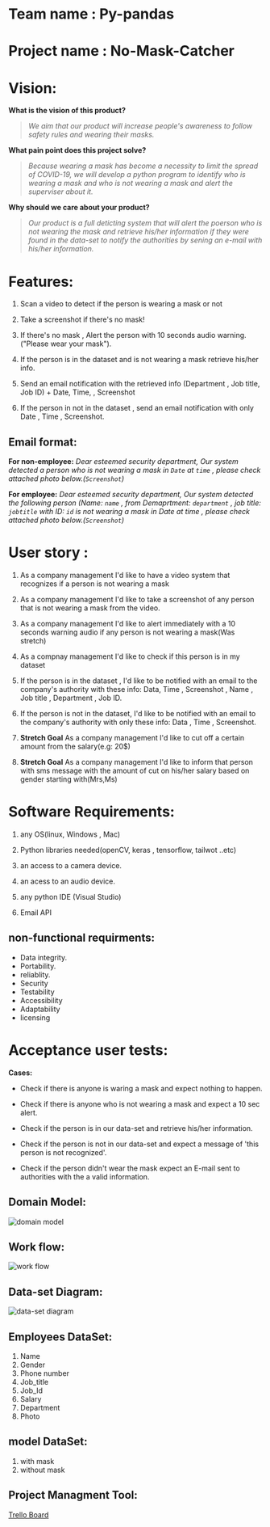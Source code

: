 
# Team name : Py-pandas
# Project name : No-Mask-Catcher


# Vision: 

**What is the vision of this product?**

> *We aim that our product will increase people's awareness to follow safety rules and wearing their masks.*


**What pain point does this project solve?**

> *Because wearing a mask has become a necessity  to limit the spread of COVID-19, we will develop a python program to identify who is wearing a mask and who is not wearing a mask and alert the superviser about it.*


**Why should we care about your product?**

> *Our product is a full deticting system that will alert the poerson who is not wearing the mask and retrieve his/her information if they were found in the data-set to notify the authorities by sening an e-mail with his/her information.*


# Features: 

1. Scan a video to detect if the person is wearing a mask or not 

2. Take a screenshot if there's no mask!

3. If there's no mask , Alert the person with 10 seconds audio warning.("Please wear your mask").

4. If the person is in the dataset and is not wearing a mask retrieve his/her info.

5. Send an email notification with the retrieved info (Department , Job title, Job ID) + Date, Time, , Screenshot

6. If the person in not in the dataset , send an email notification with only Date , Time , Screenshot.


## Email format:

**For non-employee:**
*Dear esteemed security department, Our system detected a person who is not wearing a mask in `Date` at `time` , please check attached photo below.(`Screenshot`)*


**For employee:** 
*Dear esteemed security department, Our system detected the following person (Name: `name` , from Demaprtment:  `department` , job title: `jobtitle` with ID: `id`  is not wearing a mask in Date at time , please check attached photo below.(`Screenshot`)*
 

# User story : 
1. As a company management I'd like to have a video system that recognizes if a person is not wearing a mask

2. As a company management I'd like to take a screenshot of any person that is not wearing a mask from the video.

3. As a company management I'd like to alert immediately with a 10 seconds warning audio if any person is not wearing a mask(Was stretch)

4. As a compnay management I'd like to check if this person is in my dataset

5. If the person is in the dataset , I'd like to be notified with an email to the company's authority with these info:
	Data, Time , Screenshot , Name , Job title , Department , Job ID.

6. If the person is not in the dataset, I'd like to be notified with an email to the company's authority with only these info:
    Data , Time , Screenshot.

7. **Stretch Goal** As a company management I'd like to cut off a certain amount from the salary(e.g: 20$)

8. **Stretch Goal** As a company management I'd like to inform that person with sms message with the amount of cut on his/her salary based on gender starting with(Mrs,Ms)



# Software Requirements:

1. any OS(linux, Windows , Mac)

2. Python libraries needed(openCV, keras , tensorflow, tailwot ..etc) 

3. an access to a camera device.

4. an acess to an audio device.

5. any python IDE (Visual Studio)

6. Email API

## non-functional requirments:

* Data integrity.
* Portability.
* reliablity. 
* Security 
* Testability
* Accessibility
* Adaptability
* licensing




# Acceptance user tests: 
**Cases:**

* Check if there is anyone is waring a mask and expect nothing to happen.

* Check if there is anyone who is not wearing a mask and expect a 10 sec alert. 

* Check if the person is in our data-set and retrieve his/her information.

* Check if the person is not in our data-set and expect a message of 'this person is not recognized'.

* Check if the person didn't wear the mask expect an E-mail sent to authorities with the a valid information.


## Domain Model:
![domain model](https://github.com/organs-2021/no-mask-catcher/blob/main/D_Model_second.png)


## Work flow: 
![work flow](https://github.com/organs-2021/no-mask-catcher/blob/main/D_Model_first.png)


## Data-set Diagram: 
![data-set diagram](https://github.com/organs-2021/no-mask-catcher/blob/main/D_Model_third.png)


## Employees DataSet:

1. Name  
2. Gender
3. Phone number
4. Job_title
5. Job_Id
6. Salary
7. Department
8. Photo

## model DataSet:

1. with mask
2. without mask


## Project Managment Tool:

[Trello Board](https://trello.com/b/Ou9hyUbw/pypandas)






